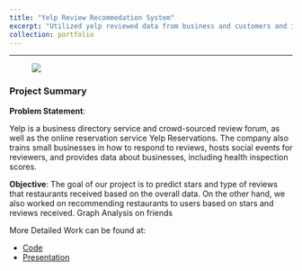 ```yaml
---
title: "Yelp Review Recommedation System"
excerpt: "Utilized yelp reviewed data from business and customers and implemented associate mining to build recommendation system for both business and consumers. In addition, performed graph using friends feature. <br/><img src='/images/frontpage1.PNG'>"
collection: portfolio
---
```


---
<figure class="aligncenter">
    <img src="https://i2.wp.com/moguldom.com/wp-content/uploads/2020/03/Yelp-Review-Logo.jpg?w=860&ssl=1" />
</figure>

### Project Summary

**Problem Statement**:

Yelp is a business directory service and crowd-sourced review forum, as well as the online reservation service Yelp Reservations. The company also trains small businesses in how to respond to reviews, hosts social events for reviewers, and provides data about businesses, including health inspection scores.

**Objective**:
The goal of our project is to predict stars and type of reviews that restaurants received based on the overall data. On the other hand, we also worked on recommending restaurants to users based on stars and reviews received.
Graph Analysis on friends


More Detailed Work can be found at:
  - <a href="https://github.com/yuling0330/icu_24hour_survival_analysis/tree/master/notebook" title="Title">Code</a>
  - <a href="hhttps://github.com/yuling0330/yelp-review-big-data/tree/master/presentation" title="Title">Presentation</a>
